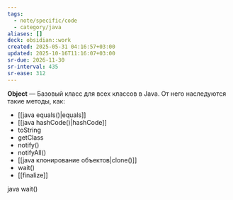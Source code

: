 ```yaml
---
tags:
  - note/specific/code
  - category/java
aliases: []
deck: obsidian::work
created: 2025-05-31 04:16:57+03:00
updated: 2025-10-16T11:16:07+03:00
sr-due: 2026-11-30
sr-interval: 435
sr-ease: 312
---
```


**Object**
—
Базовый класс для всех классов в Java. От него наследуются такие методы, как:
- [[java equals()|equals]]
- [[java hashCode()|hashCode]]
- toString
- getClass
- notify()
- notifyAll()
- [[java клонирование объектов|clone()]]
- wait()
- [[finalize]]

java wait()
